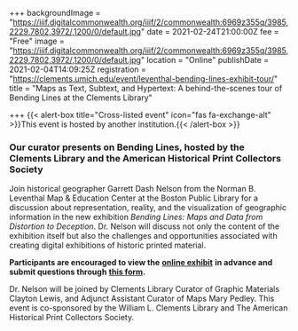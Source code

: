+++
backgroundImage = "https://iiif.digitalcommonwealth.org/iiif/2/commonwealth:6969z355q/3985,2229,7802,3972/,1200/0/default.jpg"
date = 2021-02-24T21:00:00Z
fee = "Free"
image = "https://iiif.digitalcommonwealth.org/iiif/2/commonwealth:6969z355q/3985,2229,7802,3972/,1200/0/default.jpg"
location = "Online"
publishDate = 2021-02-04T14:09:25Z
registration = "https://clements.umich.edu/event/leventhal-bending-lines-exhibit-tour/"
title = "Maps as Text, Subtext, and Hypertext: A behind-the-scenes tour of Bending Lines at the Clements Library"

+++
{{< alert-box title="Cross-listed event" icon="fas fa-exchange-alt" >}}This event is hosted by another institution.{{< /alert-box >}}

### Our curator presents on Bending Lines, hosted by the Clements Library and the American Historical Print Collectors Society

Join historical geographer Garrett Dash Nelson from the Norman B. Leventhal Map & Education Center at the Boston Public Library for a discussion about representation, reality, and the visualization of geographic information in the new exhibition _Bending Lines: Maps and Data from Distortion to Deception_. Dr. Nelson will discuss not only the content of the exhibition itself but also the challenges and opportunities associated with creating digital exhibitions of historic printed material.

**Participants are encouraged to view the** [**online exhibit**](https://www.leventhalmap.org/digital-exhibitions/bending-lines/) **in advance and submit questions through** [**this form**](https://forms.office.com/Pages/ResponsePage.aspx?id=cVxz-pXXAUywrgn6dBWysfVBPNV1qS5CiuBhfnO9wblUNDU4Q09BS0gzUTQ3WENYMUQ0TlVZQjFZRy4u)**.**

Dr. Nelson will be joined by Clements Library Curator of Graphic Materials Clayton Lewis, and Adjunct Assistant Curator of Maps Mary Pedley. This event is co-sponsored by the William L. Clements Library and The American Historical Print Collectors Society.